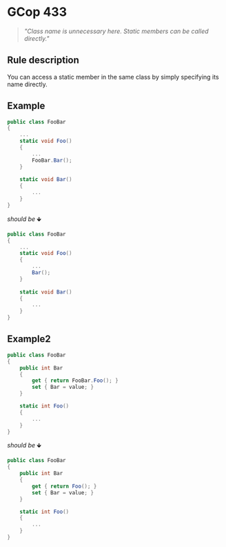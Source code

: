 ﻿# GCop 433

> *"Class name is unnecessary here. Static members can be called directly."*

## Rule description

You can access a static member in the same class by simply specifying its name directly.

## Example

```csharp
public class FooBar
{
    ...
    static void Foo()
    {
        ...
        FooBar.Bar();
    }
    
    static void Bar()
    {
        ...
    }
}
```

*should be* 🡻

```csharp
public class FooBar
{
    ...
    static void Foo()
    {
        ...
        Bar();
    }
    
    static void Bar()
    {
        ...
    }
}
```

## Example2

```csharp
public class FooBar
{
    public int Bar
    {
        get { return FooBar.Foo(); }
        set { Bar = value; }
    }  

    static int Foo()
    {
        ...
    }
}
```

*should be* 🡻

```csharp
public class FooBar
{
    public int Bar
    {
        get { return Foo(); }
        set { Bar = value; }
    }  

    static int Foo()
    {
        ...
    }
}
```

